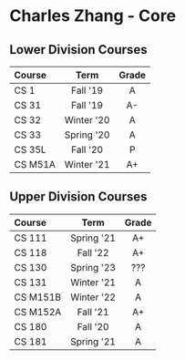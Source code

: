 # Charles Zhang - Core

## Lower Division Courses
| Course | Term | Grade |
|:----|:---:|:---:|
| CS 1 | Fall '19 | A |
| CS 31 | Fall '19 | A- |
| CS 32 | Winter '20 | A |
| CS 33 | Spring '20 | A |
| CS 35L  |  Fall '20  |   P   |
| CS M51A | Winter '21 |  A+   |

## Upper Division Courses
| Course | Term | Grade |
|:----|:---:|:---:|
| CS 111 | Spring '21 | A+ |
| CS 118 | Fall '22 | A+ |
| CS 130 | Spring '23 | ??? |
| CS 131 | Winter '21 | A |
| CS M151B | Winter '22 | A |
| CS M152A | Fall '21 |  A+  |
| CS 180 | Fall '20 | A |
| CS 181 | Spring '21 | A |